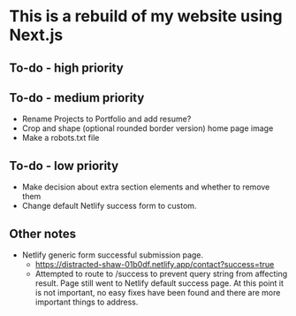 # This is a rebuild of my website using Next.js

## To-do - high priority

## To-do - medium priority

- Rename Projects to Portfolio and add resume?
- Crop and shape (optional rounded border version) home page image
- Make a robots.txt file

## To-do - low priority

- Make decision about extra section elements and whether to remove them
- Change default Netlify success form to custom.

## Other notes

- Netlify generic form successful submission page.
  - https://distracted-shaw-01b0df.netlify.app/contact?success=true
  - Attempted to route to /success to prevent query string from affecting result. Page still went to Netlify default success page. At this point it is not important, no easy fixes have been found and there are more important things to address.
